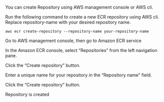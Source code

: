 You can create Repository using AWS management console or AWS cli.

Run the following command to create a new ECR repository using AWS cli. Replace repository-name with your desired repository name.

```
aws ecr create-repository --repository-name your-repository-name

```

Go to AWS management console, then go to Amazon ECR service


In the Amazon ECR console, select “Repositories” from the left navigation pane.

Click the “Create repository” button.


Enter a unique name for your repository in the “Repository name” field.


Click the “Create repository” button.


Repository is created


